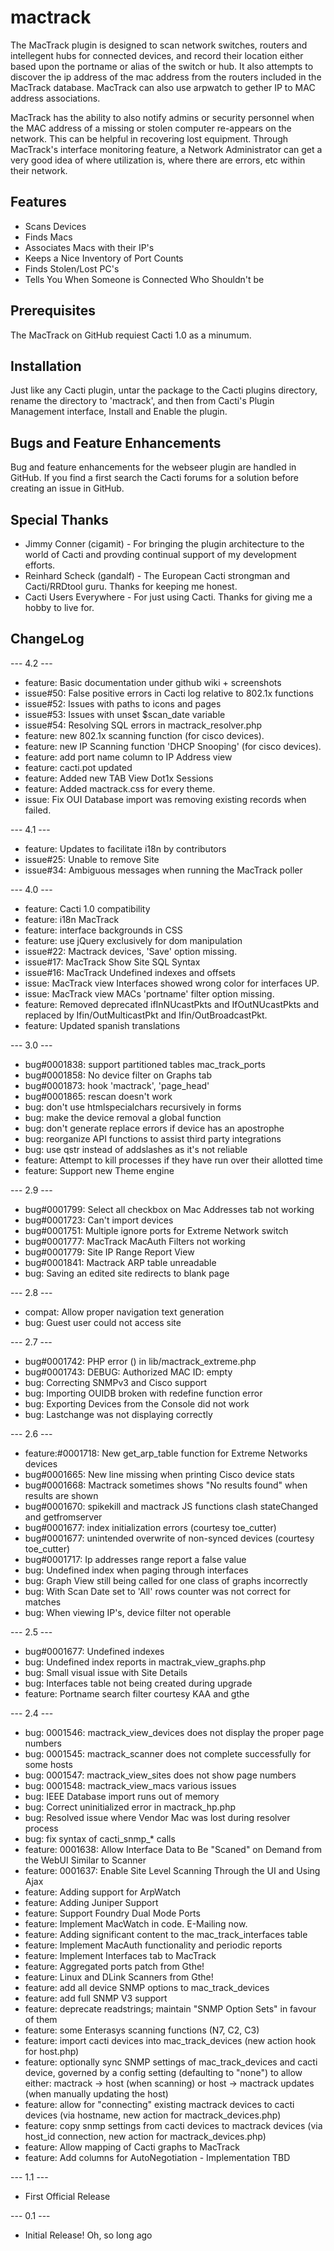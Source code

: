 # mactrack

The MacTrack plugin is designed to scan network switches, routers and intellegent hubs for connected devices, and record their location either based upon the portname or alias of the switch or hub.  It also attempts to discover the ip address of the mac address from the routers included in the MacTrack database.  MacTrack can also use arpwatch to gether IP to MAC address associations.

MacTrack has the ability to also notify admins or security personnel when the MAC address of a missing or stolen computer re-appears on the network.  This can be helpful in recovering lost equipment.  Through MacTrack's interface monitoring feature, a Network Administrator can get a very good idea of where utilization is, where there are errors, etc within their network.

## Features

* Scans Devices
* Finds Macs
* Associates Macs with their IP's
* Keeps a Nice Inventory of Port Counts
* Finds Stolen/Lost PC's
* Tells You When Someone is Connected Who Shouldn't be

## Prerequisites

The MacTrack on GitHub requiest Cacti 1.0 as a minumum.

## Installation

Just like any Cacti plugin, untar the package to the Cacti plugins directory, rename the directory to 'mactrack', and then from Cacti's Plugin Management interface, Install and Enable the plugin.

## Bugs and Feature Enhancements

Bug and feature enhancements for the webseer plugin are handled in GitHub. If you find a first search the Cacti forums for a solution before creating an issue in GitHub.

## Special Thanks

* Jimmy Conner (cigamit) - For bringing the plugin architecture to the world of Cacti and provding continual support of my development efforts.
* Reinhard Scheck (gandalf) - The European Cacti strongman and Cacti/RRDtool guru.  Thanks for keeping me honest.
* Cacti Users Everywhere - For just using Cacti.  Thanks for giving me a hobby to live for.

## ChangeLog

--- 4.2 ---
* feature: Basic documentation under github wiki + screenshots
* issue#50: False positive errors in Cacti log relative to 802.1x functions
* issue#52: Issues with paths to icons and pages
* issue#53: Issues with unset $scan_date variable
* issue#54: Resolving SQL errors in mactrack_resolver.php
* feature: new 802.1x scanning function (for cisco devices).
* feature: new IP Scanning function 'DHCP Snooping' (for cisco devices).
* feature: add port name column to IP Address view
* feature: cacti.pot updated
* feature: Added new TAB View Dot1x Sessions
* feature: Added mactrack.css for every theme.
* issue: Fix OUI Database import was removing existing records when failed.

--- 4.1 ---
* feature: Updates to facilitate i18n by contributors
* issue#25: Unable to remove Site
* issue#34: Ambiguous messages when running the MacTrack poller

--- 4.0 ---
* feature: Cacti 1.0 compatibility 
* feature: i18n MacTrack
* feature: interface backgrounds in CSS
* feature: use jQuery exclusively for dom manipulation
* issue#22: Mactrack devices, 'Save' option missing.
* issue#17: MacTrack Show Site SQL Syntax
* issue#16: MacTrack Undefined indexes and offsets
* issue: MacTrack view Interfaces showed wrong color for interfaces UP.
* issue: MacTrack view MACs 'portname' filter option missing.
* feature: Removed deprecated ifInNUcastPkts and IfOutNUcastPkts and replaced by Ifin/OutMulticastPkt and Ifin/OutBroadcastPkt.
* feature: Updated spanish translations


--- 3.0 ---
* bug#0001838: support partitioned tables mac_track_ports
* bug#0001858: No device filter on Graphs tab
* bug#0001873: hook 'mactrack', 'page_head'
* bug#0001865: rescan doesn't work 
* bug: don't use htmlspecialchars recursively in forms
* bug: make the device removal a global function
* bug: don't generate replace errors if device has an apostrophe
* bug: reorganize API functions to assist third party integrations
* bug: use qstr instead of addslashes as it's not reliable
* feature: Attempt to kill processes if they have run over their allotted time
* feature: Support new Theme engine

--- 2.9 ---
* bug#0001799: Select all checkbox on Mac Addresses tab not working
* bug#0001723: Can't import devices
* bug#0001751: Multiple ignore ports for Extreme Network switch
* bug#0001777: MacTrack MacAuth Filters not working
* bug#0001779: Site IP Range Report View  
* bug#0001841: Mactrack ARP table unreadable
* bug: Saving an edited site redirects to blank page

--- 2.8 ---
* compat: Allow proper navigation text generation
* bug: Guest user could not access site

--- 2.7 ---
* bug#0001742: PHP error () in lib/mactrack_extreme.php
* bug#0001743: DEBUG: Authorized MAC ID: empty
* bug: Correcting SNMPv3 and Cisco support
* bug: Importing OUIDB broken with redefine function error
* bug: Exporting Devices from the Console did not work
* bug: Lastchange was not displaying correctly

--- 2.6 ---
* feature:#0001718: New get_arp_table function for Extreme Networks devices 
* bug#0001665: New line missing when printing Cisco device stats 
* bug#0001668: Mactrack sometimes shows "No results found" when results are shown 
* bug#0001670: spikekill and mactrack JS functions clash stateChanged and getfromserver 
* bug#0001677: index initialization errors (courtesy toe_cutter)
* bug#0001677: unintended overwrite of non-synced devices (courtesy toe_cutter)
* bug#0001717: Ip addresses range report a false value 
* bug: Undefined index when paging through interfaces
* bug: Graph View still being called for one class of graphs incorrectly
* bug: With Scan Date set to 'All' rows counter was not correct for matches
* bug: When viewing IP's, device filter not operable
 
--- 2.5 ---
* bug#0001677: Undefined indexes
* bug: Undefined index reports in mactrak_view_graphs.php
* bug: Small visual issue with Site Details	
* bug: Interfaces table not being created during upgrade
* feature: Portname search filter courtesy KAA and gthe
    
--- 2.4 ---
* bug: 0001546: mactrack_view_devices does not display the proper page numbers 
* bug: 0001545: mactrack_scanner does not complete successfully for some hosts 
* bug: 0001547: mactrack_view_sites does not show page numbers
* bug: 0001548: mactrack_view_macs various issues 
* bug: IEEE Database import runs out of memory
* bug: Correct uninitialized error in mactrack_hp.php
* bug: Resolved issue where Vendor Mac was lost during resolver process
* bug: fix syntax of cacti_snmp_* calls
* feature: 0001638: Allow Interface Data to Be "Scaned" on Demand from the WebUI Similar to Scanner 
* feature: 0001637: Enable Site Level Scanning Through the UI and Using Ajax 
* feature: Adding support for ArpWatch
* feature: Adding Juniper Support
* feature: Support Foundry Dual Mode Ports
* feature: Implement MacWatch in code.  E-Mailing now.
* feature: Adding significant content to the mac_track_interfaces table
* feature: Implement MacAuth functionality and periodic reports
* feature: Implement Interfaces tab to MacTrack
* feature: Aggregated ports patch from Gthe!
* feature: Linux and DLink Scanners from Gthe!
* feature: add all device SNMP options to mac_track_devices
* feature: add full SNMP V3 support
* feature: deprecate readstrings; maintain "SNMP Option Sets" in favour of them
* feature: some Enterasys scanning functions (N7, C2, C3)
* feature: import cacti devices into mac_track_devices (new action hook for host.php) 
* feature: optionally sync SNMP settings of mac_track_devices and cacti device, governed by a config setting (defaulting to "none") to allow either: mactrack -> host (when scanning) or host -> mactrack updates (when manually updating the host)
* feature: allow for "connecting" existing mactrack devices to cacti devices (via hostname, new action for mactrack_devices.php) 
* feature: copy snmp settings from cacti devices to mactrack devices (via host_id connection, new action for mactrack_devices.php)
* feature: Allow mapping of Cacti graphs to MacTrack
* feature: Add columns for AutoNegotiation - Implementation TBD

--- 1.1 ---
* First Official Release

--- 0.1 ---
* Initial Release!  Oh, so long ago
